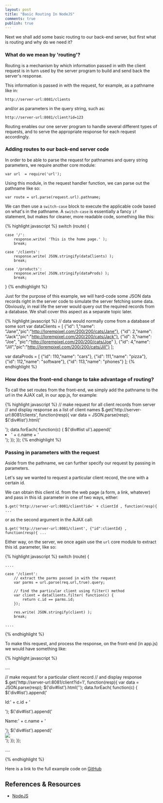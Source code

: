 ```yaml
---
layout: post
title: "Basic Routing In NodeJS"
comments: true
publish: true
---
```


Next we shall add some basic routing to our back-end server, but first what is routing and why do we need it?

### What do we mean by 'routing'?

Routing is a mechanism by which information passed in with the client request is in turn used by the server program to build and send back the server's response.

This information is passed in with the request, for example, as a pathname like in:

`http://server-url:8081/clients` 

and/or as parameters in the query string, such as:

`http://server-url:8081/client?id=123`

Routing enables our one server program to handle several different types of requests, and to serve the appropriate response for each request accordingly.


### Adding routes to our back-end server code

In order to be able to parse the request for pathnames and query string parameters, we require another core module:

`var url  = require('url');`

Using this module, in the request handler function, we can parse out the pathname like so:

`var route = url.parse(request.url).pathname;`

We can then use a `switch-case` block to execute the applicable code based on what's in the pathname. A `switch-case` is essentially a fancy `if` statement, but makes for cleaner, more readable code, something like this:

{% highlight javascript %}
switch (route) {
    
    case '/':
        response.write( 'This is the home page.' );
        break;
        
    case '/clients':
        response.write( JSON.stringify(dataClients) );
        break;
            
    case '/products':
        response.write( JSON.stringify(dataProds) );
        break;
        
}
{% endhighlight %}

Just for the purpose of this example, we will hard-code some JSON data records right in the server code to simulate the server fetching some data. Obviously, in real life the server would query out the required records from a database. We shall cover this aspect as a separate topic later.

{% highlight javascript %}
// data would normally come from a database of some sort
var dataClients = [
    {"id": 1,"name": "Jane","pic":"http://lorempixel.com/200/200/cats/Jane"}, 
    {"id": 2,"name": "Jack","pic":"http://lorempixel.com/200/200/cats/Jack"}, 
    {"id": 3,"name": "Joe", "pic":"http://lorempixel.com/200/200/cats/Joe" }, 
    {"id": 4,"name": "Jill","pic":"http://lorempixel.com/200/200/cats/Jill"}
];
    
var dataProds = [
    {"id": 110,"name": "cars"}, 
    {"id": 111,"name": "pizza"}, 
    {"id": 112,"name": "software"}, 
    {"id": 113,"name": "phones"}
];
{% endhighlight %}


### How does the front-end change to take advantage of routing?

To call the set routes from the front-end, we simply add the pathname to the url in the AJAX call, in our app.js, for example:

{% highlight javascript %}
// make request for all client records from server
// and display response as a list of client names
$.get('http://server-url:8081/clients', function(resp){
    var data = JSON.parse(resp);
    $('div#list').html('<ul></ul>');
    data.forEach( function(c) {
        $('div#list ul').append('<li>' + c.name + '</li>');
    });
});
{% endhighlight %}


### Passing in parameters with the request

Aside from the pathname, we can further specify our request by passing in parameters. 

Let's say we wanted to request a particular client record, the one with a certain id. 

We can obtain this client id. from the web page (a form, a link, whatever) and pass in this id. parameter in one of two ways, either:

`$.get('http://server-url:8081/client?id=' + clientId , function(resp){ ...`

or as the second argument in the AJAX call:

`$.get('http://server-url:8081/client', {"id":clientId} , function(resp){ ...`

Either way, on the server, we once again use the `url` core module to extract this id. parameter, like so:

{% highlight javascript %}
switch (route) {
    
    ....
    
    case '/client':
        // extract the parms passed in with the request
        var parms = url.parse(req.url,true).query; 
            
        // find the particular client using filter() method
        var client = dataClients.filter( function(c) { 
            return c.id == parms.id; 
        });
            
        res.write( JSON.stringify(client) );
        break;
        
    ....
    
{% endhighlight %}

To make this request, and process the response, on the front-end (in app.js) we would have something like:

{% highlight javascript %}

....

// make request for a particular client record
// and display response 
$.get('http://server-url:8081/client?id=1', function(resp){
    var data = JSON.parse(resp);
    $('div#list').html('');
    data.forEach( function(c) {
        $('div#list').append('<p>Id:' + c.id + '</p>');
        $('div#list').append('<p>Name:' + c.name + '</p>');
        $('div#list').append('<div><img src="' + c.pic + '" /></div>');
    });
});

....

{% endhighlight %}
            

Here is a link to the full example code on [GitHub](https://github.com/lcarbonaro/nodejs/tree/master/session24)

## References &amp; Resources

- [NodeJS](https://nodejs.org/)